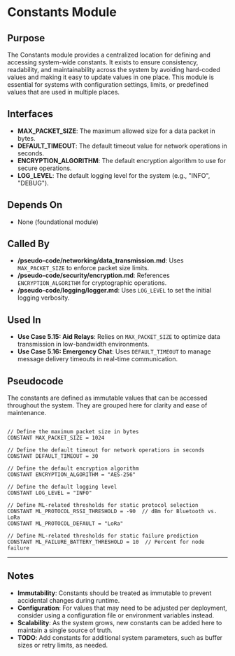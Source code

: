 # Constants Module

## Purpose
The Constants module provides a centralized location for defining and accessing system-wide constants. It exists to ensure consistency, readability, and maintainability across the system by avoiding hard-coded values and making it easy to update values in one place. This module is essential for systems with configuration settings, limits, or predefined values that are used in multiple places.

## Interfaces
- **MAX_PACKET_SIZE**: The maximum allowed size for a data packet in bytes.  
- **DEFAULT_TIMEOUT**: The default timeout value for network operations in seconds.  
- **ENCRYPTION_ALGORITHM**: The default encryption algorithm to use for secure operations.  
- **LOG_LEVEL**: The default logging level for the system (e.g., "INFO", "DEBUG").  

## Depends On
- None (foundational module)

## Called By
- **/pseudo-code/networking/data_transmission.md**: Uses `MAX_PACKET_SIZE` to enforce packet size limits.  
- **/pseudo-code/security/encryption.md**: References `ENCRYPTION_ALGORITHM` for cryptographic operations.  
- **/pseudo-code/logging/logger.md**: Uses `LOG_LEVEL` to set the initial logging verbosity.  

## Used In
- **Use Case 5.15: Aid Relays**: Relies on `MAX_PACKET_SIZE` to optimize data transmission in low-bandwidth environments.  
- **Use Case 5.16: Emergency Chat**: Uses `DEFAULT_TIMEOUT` to manage message delivery timeouts in real-time communication.  


## Pseudocode
The constants are defined as immutable values that can be accessed throughout the system. They are grouped here for clarity and ease of maintenance.
```pseudocode

// Define the maximum packet size in bytes
CONSTANT MAX_PACKET_SIZE = 1024

// Define the default timeout for network operations in seconds
CONSTANT DEFAULT_TIMEOUT = 30

// Define the default encryption algorithm
CONSTANT ENCRYPTION_ALGORITHM = "AES-256"

// Define the default logging level
CONSTANT LOG_LEVEL = "INFO"

// Define ML-related thresholds for static protocol selection
CONSTANT ML_PROTOCOL_RSSI_THRESHOLD = -90  // dBm for Bluetooth vs. LoRa
CONSTANT ML_PROTOCOL_DEFAULT = "LoRa"

// Define ML-related thresholds for static failure prediction
CONSTANT ML_FAILURE_BATTERY_THRESHOLD = 10  // Percent for node failure

```

---

## Notes
- **Immutability**: Constants should be treated as immutable to prevent accidental changes during runtime.  
- **Configuration**: For values that may need to be adjusted per deployment, consider using a configuration file or environment variables instead.  
- **Scalability**: As the system grows, new constants can be added here to maintain a single source of truth.  
- **TODO**: Add constants for additional system parameters, such as buffer sizes or retry limits, as needed.  
